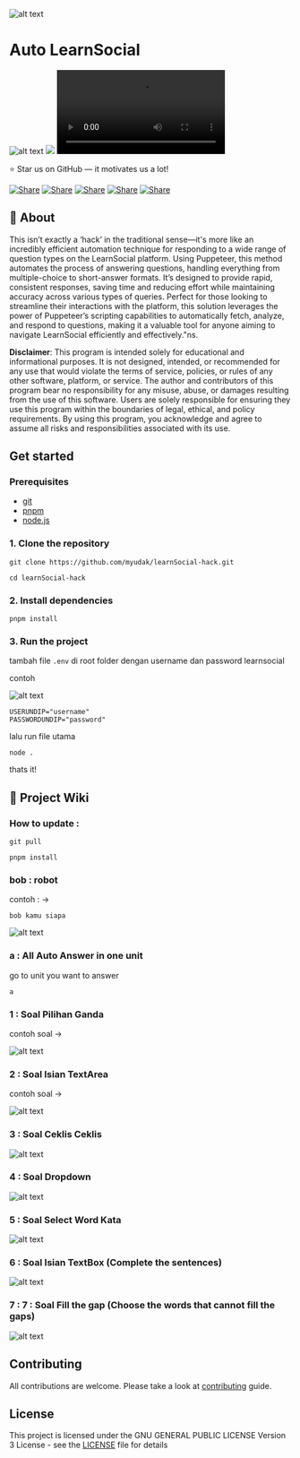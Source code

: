 ![alt text](https://encrypted-tbn0.gstatic.com/images?q=tbn:ANd9GcSGxz6q73I4WAceUbIhi12NMnnKY7DOV5uY1A&s)

# Auto LearnSocial

![alt text](./assets/image.png)
![](./assets//video_preview.gif)
<video controls src="./assets/video_preview.mp4" title="Title"></video>

⭐ Star us on GitHub — it motivates us a lot!

[![Share](https://img.shields.io/badge/share-000000?logo=x&logoColor=white)](https://x.com/intent/tweet?text=Check%20out%20this%20project%20on%20GitHub:%20https://github.com/Abblix/Oidc.Server%20%23OpenIDConnect%20%23Security%20%23Authentication)
[![Share](https://img.shields.io/badge/share-1877F2?logo=facebook&logoColor=white)](https://www.facebook.com/sharer/sharer.php?u=https://github.com/Abblix/Oidc.Server)
[![Share](https://img.shields.io/badge/share-0A66C2?logo=linkedin&logoColor=white)](https://www.linkedin.com/sharing/share-offsite/?url=https://github.com/Abblix/Oidc.Server)
[![Share](https://img.shields.io/badge/share-FF4500?logo=reddit&logoColor=white)](https://www.reddit.com/submit?title=Check%20out%20this%20project%20on%20GitHub:%20https://github.com/Abblix/Oidc.Server)
[![Share](https://img.shields.io/badge/share-0088CC?logo=telegram&logoColor=white)](https://t.me/share/url?url=https://github.com/Abblix/Oidc.Server&text=Check%20out%20this%20project%20on%20GitHub)

## 🚀 About

This isn’t exactly a ‘hack’ in the traditional sense—it's more like an incredibly efficient automation technique for responding to a wide range of question types on the LearnSocial platform. Using Puppeteer, this method automates the process of answering questions, handling everything from multiple-choice to short-answer formats. It’s designed to provide rapid, consistent responses, saving time and reducing effort while maintaining accuracy across various types of queries. Perfect for those looking to streamline their interactions with the platform, this solution leverages the power of Puppeteer’s scripting capabilities to automatically fetch, analyze, and respond to questions, making it a valuable tool for anyone aiming to navigate LearnSocial efficiently and effectively."ns.

**Disclaimer**: This program is intended solely for educational and informational purposes. It is not designed, intended, or recommended for any use that would violate the terms of service, policies, or rules of any other software, platform, or service. The author and contributors of this program bear no responsibility for any misuse, abuse, or damages resulting from the use of this software. Users are solely responsible for ensuring they use this program within the boundaries of legal, ethical, and policy requirements. By using this program, you acknowledge and agree to assume all risks and responsibilities associated with its use.

## Get started

### Prerequisites

- [git](https://git-scm.com)
- [pnpm](https://pnpm.io/installation)
- [node.js](https://nodejs.org/en/download/package-manager)

### 1. Clone the repository

```
git clone https://github.com/myudak/learnSocial-hack.git
```

```
cd learnSocial-hack
```

### 2. Install dependencies

```
pnpm install
```

### 3. Run the project

tambah file `.env` di root folder
dengan username dan password learnsocial

contoh

![alt text](./assets/image-9.png)

```
USERUNDIP="username"
PASSWORDUNDIP="password"
```

lalu run file utama

```
node .
```

thats it!

## 📖 Project Wiki

### How to update :

```
git pull
```

```
pnpm install
```

### bob : robot

contoh : ->

```
bob kamu siapa
```

![alt text](./assets/image-8.png)

### a : All Auto Answer in one unit

go to unit you want to answer

```
a
```

### 1 : Soal Pilihan Ganda

contoh soal ->

![alt text](./assets/image-1.png)

### 2 : Soal Isian TextArea

contoh soal ->

![alt text](./assets/image-2.png)

### 3 : Soal Ceklis Ceklis

![alt text](./assets/image-3.png)

### 4 : Soal Dropdown

![alt text](./assets/image-4.png)

### 5 : Soal Select Word Kata

![alt text](./assets/image-5.png)

### 6 : Soal Isian TextBox (Complete the sentences)

![alt text](./assets/image-6.png)

### 7 : 7 : Soal Fill the gap (Choose the words that cannot fill the gaps)

![alt text](./assets/image-7.png)

## Contributing

All contributions are welcome. Please take a look at [contributing](./CONTRIBUTING.md) guide.

## License

This project is licensed under the GNU GENERAL PUBLIC LICENSE
Version 3 License - see the [LICENSE](./LICENSE) file for details
